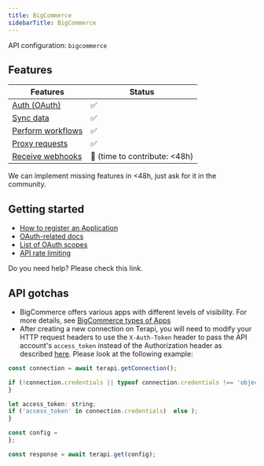 ```yaml
---
title: BigCommerce
sidebarTitle: BigCommerce
---
```


API configuration: `bigcommerce`

## Features

| Features | Status |
| - | - |
| [Auth (OAuth)](/integrate/guides/authorize-an-api) | ✅ |
| [Sync data](/integrate/guides/sync-data-from-an-api) | ✅ |
| [Perform workflows](/integrate/guides/perform-workflows-with-an-api) | ✅ |
| [Proxy requests](/integrate/guides/proxy-requests-to-an-api) | ✅ |
| [Receive webhooks](/integrate/guides/receive-webhooks-from-an-api) | 🚫 (time to contribute: &lt;48h) |

We can implement missing features in &lt;48h, just ask for it in the community.

## Getting started

-   [How to register an Application](https://developers.tremendous.com/docs/oauth-20#step-1-register-a-developer-app)
-   [OAuth-related docs](https://developer.bigcommerce.com/docs/integrations/apps/guide/auth)
-   [List of OAuth scopes](https://developer.bigcommerce.com/docs/start/authentication/api-accounts#oauth-scopes)
-   [API rate limiting](https://developer.bigcommerce.com/docs/start/best-practices/api-rate-limits)

Do you need help? Please check this link.

## API gotchas

- BigCommerce offers various apps with different levels of visibility. For more details, see [BigCommerce types of Apps](https://developer.bigcommerce.com/docs/integrations/apps/guide/types)
- After creating a new connection on Terapi, you will need to modify your HTTP request headers to use the `X-Auth-Token` header to pass the API account's `access_token` instead of the Authorization header as described [here](https://developer.bigcommerce.com/docs/start/authentication/api-accounts#how-to-migrate). Please look at the following example:

```js
const connection = await terapi.getConnection();

if (!connection.credentials || typeof connection.credentials !== 'object') );
}

let access_token: string;
if ('access_token' in connection.credentials)  else );
}

const config = 
};

const response = await terapi.get(config);
```

